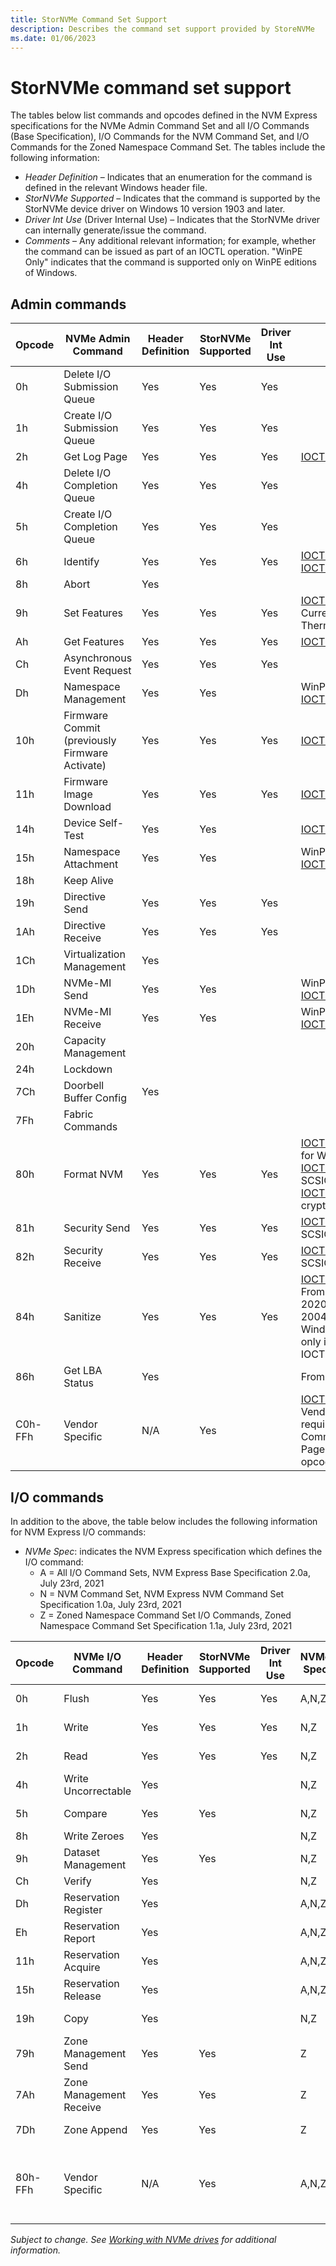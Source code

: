 ```yaml
---
title: StorNVMe Command Set Support
description: Describes the command set support provided by StoreNVMe
ms.date: 01/06/2023
---
```


# StorNVMe command set support

The tables below list commands and opcodes defined in the NVM Express specifications for the NVMe Admin Command Set and all I/O Commands (Base Specification), I/O Commands for the NVM Command Set, and I/O Commands for the Zoned Namespace Command Set.  The tables include the following information:

* *Header Definition* – Indicates that an enumeration for the command is defined in the relevant Windows header file.
* *StorNVMe Supported* – Indicates that the command is supported by the StorNVMe device driver on Windows 10 version 1903 and later.
* *Driver Int Use* (Driver Internal Use) – Indicates that the StorNVMe driver can internally generate/issue the command.
* *Comments* – Any additional relevant information; for example, whether the command can be issued as part of an IOCTL operation. "WinPE Only" indicates that the command is supported only on WinPE editions of Windows.

## Admin commands

| Opcode | NVMe Admin Command       | Header Definition | StorNVMe Supported | Driver Int Use | Comments |
| ------ | ------------------       | ----------------- | ------------------ | -------------- | -------- |
| 0h  | Delete I/O Submission Queue | Yes | Yes | Yes |  |
| 1h  | Create I/O Submission Queue | Yes | Yes | Yes |  |
| 2h  | Get Log Page                | Yes | Yes | Yes | [IOCTL_STORAGE_QUERY_PROPERTY](/windows-hardware/drivers/ddi/ntddstor/ni-ntddstor-ioctl_storage_query_property) |
| 4h  | Delete I/O Completion Queue | Yes | Yes | Yes |  |
| 5h  | Create I/O Completion Queue | Yes | Yes | Yes |  |
| 6h  | Identify                    | Yes | Yes | Yes | [IOCTL_STORAGE_QUERY_PROPERTY](/windows-hardware/drivers/ddi/ntddstor/ni-ntddstor-ioctl_storage_query_property), [IOCTL_STORAGE_FIRMWARE_GET_INFO](/windows-hardware/drivers/ddi/ntddstor/ni-ntddstor-ioctl_storage_firmware_get_info)
| 8h  | Abort                       | Yes |     |     |  |
| 9h  | Set Features                | Yes | Yes | Yes | [IOCTL_STORAGE_SET_PROPERTY](/windows-hardware/drivers/ddi/ntddstor/ni-ntddstor-ioctl_storage_set_property). Currently only supports Host Controlled Thermal Management. |
| Ah  | Get Features                | Yes | Yes | Yes | [IOCTL_STORAGE_QUERY_PROPERTY](/windows-hardware/drivers/ddi/ntddstor/ni-ntddstor-ioctl_storage_query_property) |
| Ch  | Asynchronous Event Request  | Yes | Yes | Yes |  |
| Dh  | Namespace Management        | Yes | Yes |     | WinPE only. [IOCTL_STORAGE_PROTOCOL_COMMAND](/windows-hardware/drivers/ddi/ntddstor/ni-ntddstor-ioctl_storage_protocol_command) |
| 10h | Firmware Commit (previously Firmware Activate) | Yes | Yes | Yes | [IOCTL_STORAGE_FIRMWARE_ACTIVATE](/windows-hardware/drivers/ddi/ntddstor/ni-ntddstor-ioctl_storage_firmware_activate) |
| 11h | Firmware Image Download     | Yes | Yes | Yes | [IOCTL_STORAGE_FIRMWARE_DOWNLOAD](/windows-hardware/drivers/ddi/ntddstor/ni-ntddstor-ioctl_storage_firmware_download) |
| 14h | Device Self-Test            | Yes | Yes |     | [IOCTL_STORAGE_PROTOCOL_COMMAND](/windows-hardware/drivers/ddi/ntddstor/ni-ntddstor-ioctl_storage_protocol_command) |
| 15h | Namespace Attachment        | Yes | Yes |     | WinPE only. [IOCTL_STORAGE_PROTOCOL_COMMAND](/windows-hardware/drivers/ddi/ntddstor/ni-ntddstor-ioctl_storage_protocol_command) |
| 18h | Keep Alive                  |     |     |     |  |
| 19h | Directive Send              | Yes | Yes | Yes |  |
| 1Ah | Directive Receive           | Yes | Yes | Yes |  |
| 1Ch | Virtualization Management   | Yes |     |     |  |
| 1Dh | NVMe-MI Send                | Yes | Yes |     | WinPE only. [IOCTL_STORAGE_PROTOCOL_COMMAND](/windows-hardware/drivers/ddi/ntddstor/ni-ntddstor-ioctl_storage_protocol_command)
| 1Eh | NVMe-MI Receive             | Yes | Yes |     | WinPE only. [IOCTL_STORAGE_PROTOCOL_COMMAND](/windows-hardware/drivers/ddi/ntddstor/ni-ntddstor-ioctl_storage_protocol_command)
| 20h | Capacity Management         |     |     |     |  |
| 24h | Lockdown                    |     |     |     |  |
| 7Ch | Doorbell Buffer Config      | Yes |     |     |  |
| 7Fh | Fabric Commands             |     |     |     |  |
| 80h | Format NVM                  | Yes | Yes | Yes | [IOCTL_STORAGE_PROTOCOL_COMMAND](/windows-hardware/drivers/ddi/ntddstor/ni-ntddstor-ioctl_storage_protocol_command) for WinPE only. [IOCTL_SCSI_PASS_THROUGH](/windows-hardware/drivers/ddi/ntddscsi/ni-ntddscsi-ioctl_scsi_pass_through) for SCSIOP_SANITIZE. [IOCTL_STORAGE_REINITIALIZE_MEDIA](/windows-hardware/drivers/ddi/ntddstor/ni-ntddstor-ioctl_storage_reinitialize_media) for crypto erase only. |
| 81h | Security Send               | Yes | Yes | Yes | [IOCTL_SCSI_PASS_THROUGH](/windows-hardware/drivers/ddi/ntddscsi/ni-ntddscsi-ioctl_scsi_pass_through) for SCSIOP_SECURITY_PROTOCOL_OUT |
| 82h | Security Receive            | Yes | Yes | Yes | [IOCTL_SCSI_PASS_THROUGH](/windows-hardware/drivers/ddi/ntddscsi/ni-ntddscsi-ioctl_scsi_pass_through) for SCSIOP_SECURITY_PROTOCOL_IN |
| 84h | Sanitize                    | Yes | Yes | Yes | [IOCTL_STORAGE_PROTOCOL_COMMAND](/windows-hardware/drivers/ddi/ntddstor/ni-ntddstor-ioctl_storage_protocol_command). From Windows 10, Version 2004 / May 2020 Update, Windows Server Version 2004 (Server Core). WinPE only prior to Windows 11, Windows Server 2022 and only if the user uses IOCTL_STORAGE_PROTOCOL_COMMAND. |
| 86h | Get LBA Status              | Yes |     |     | From Windows 11, Windows Server 2022 |
| C0h-FFh | Vendor Specific         | N/A | Yes |     | [IOCTL_STORAGE_PROTOCOL_COMMAND](/windows-hardware/drivers/ddi/ntddstor/ni-ntddstor-ioctl_storage_protocol_command). Vendor-specific pass-through commands require CSUPP=1 in corresponding Command Supported and Effects Log Page for each vendor-specific command opcode. |

## I/O commands

In addition to the above, the table below includes the following information for NVM Express I/O commands:

* *NVMe Spec*: indicates the NVM Express specification which defines the I/O command:
  * A = All I/O Command Sets, NVM Express Base Specification 2.0a, July 23rd, 2021
  * N = NVM Command Set, NVM Express NVM Command Set Specification 1.0a, July 23rd, 2021
  * Z = Zoned Namespace Command Set I/O Commands, Zoned Namespace Command Set Specification 1.1a, July 23rd, 2021

| Opcode | NVMe I/O Command | Header Definition | StorNVMe Supported | Driver Int Use | NVMe Spec | Comments |
| -- | -- | -- | -- | -- | -- | -- |
| 0h  | Flush  | Yes  | Yes  | Yes  | A,N,Z  | SCSIOP_SYNCHRONIZE_CACHE for [IOCTL_SCSI_PASS_THROUGH](/windows-hardware/drivers/ddi/ntddscsi/ni-ntddscsi-ioctl_scsi_pass_through) |
| 1h  | Write  | Yes  | Yes  | Yes  | N,Z  | SCSIOP_WRITE/SCSIOP_WRITE16 for [IOCTL_SCSI_PASS_THROUGH](/windows-hardware/drivers/ddi/ntddscsi/ni-ntddscsi-ioctl_scsi_pass_through) |
| 2h  | Read   | Yes  | Yes  | Yes  | N,Z  | SCSIOP_READ/SCSIOP_READ16 for [IOCTL_SCSI_PASS_THROUGH](/windows-hardware/drivers/ddi/ntddscsi/ni-ntddscsi-ioctl_scsi_pass_through) |
| 4h  | Write Uncorrectable  | Yes  |   |   | N,Z  | |
| 5h  | Compare  | Yes  | Yes  |   | N,Z  | WinPE only. [IOCTL_STORAGE_PROTOCOL_COMMAND](/windows-hardware/drivers/ddi/ntddstor/ni-ntddstor-ioctl_storage_protocol_command) |
| 8h  | Write Zeroes  | Yes  |   |   | N,Z  | |
| 9h  | Dataset Management  | Yes  | Yes  |   | N,Z  | Only TRIM (Deallocate). SCSIOP_UNMAP for [IOCTL_SCSI_PASS_THROUGH](/windows-hardware/drivers/ddi/ntddscsi/ni-ntddscsi-ioctl_scsi_pass_through) |
| Ch  | Verify  | Yes  |   |   | N,Z  | |
| Dh  | Reservation Register  | Yes  |   |   | A,N,Z  | From Windows 11, Windows Server 2022. |
| Eh  | Reservation Report    | Yes  |   |   | A,N,Z  | From Windows 11, Windows Server 2022. |
| 11h | Reservation Acquire   | Yes  |   |   | A,N,Z  | From Windows 11, Windows Server 2022. |
| 15h | Reservation Release   | Yes  |   |   | A,N,Z  | From Windows 11, Windows Server 2022. |
| 19h | Copy  | Yes  |   |   | N,Z  | From Windows 11, Windows Server 2022. Reserved for Microsoft internal use. |
| 79h | Zone Management Send     | Yes  | Yes  |   | Z  | From Windows 11, Windows Server 2022. Reserved for Microsoft internal use. |
| 7Ah | Zone Management Receive  | Yes  | Yes  |   | Z  | From Windows 11, Windows Server 2022. Reserved for Microsoft internal use. |
| 7Dh | Zone Append              | Yes  | Yes  |   | Z  | From Windows 11, Windows Server 2022. Reserved for Microsoft internal use. |
| 80h-FFh | Vendor Specific  | N/A  | Yes  |   | A,N,Z  | [IOCTL_STORAGE_PROTOCOL_COMMAND](/windows-hardware/drivers/ddi/ntddstor/ni-ntddstor-ioctl_storage_protocol_command). Vendor-specific pass-through commands require CSUPP=1 in corresponding Command Supported and Effects Log Page for each vendor-specific command opcode. |

*Subject to change. See [Working with NVMe drives](/windows/win32/fileio/working-with-nvme-devices#protocol-specific-queries) for additional information.*
